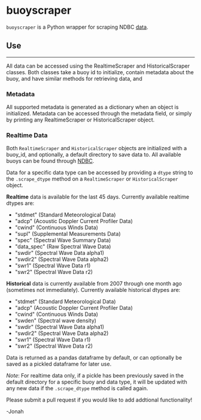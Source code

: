 # buoyscraper

`buoyscraper` is a Python wrapper for scraping NDBC [data](https://www.ndbc.noaa.gov/).

## Use
---
All data can be accessed using the RealtimeScraper and HistoricalScraper classes.  Both classes take a buoy id to initialize, contain metadata about the buoy, and have similar methods for retrieving data, and 

### Metadata
All supported metadata is generated as a dictionary when an object is initialized.
Metadata can be accessed through the metadata field, or simply by printing any RealtimeScraper or HistoricalScraper object.

### Realtime Data
Both `RealtimeScraper` and `HistoricalScraper` objects are initialized with a buoy_id, and optionally, a default directory to save data to.
All available buoys can be found through [NDBC](https://www.ndbc.noaa.gov/).

Data for a specific data type can be accessed by providing a `dtype` string to the `.scrape_dtype` method on a `RealtimeScraper` or `HistoricalScraper` object.

**Realtime** data is available for the last 45 days. Currently available realtime dtypes are:

- "stdmet" (Standard Meteorological Data)
- "adcp" (Acoustic Doppler Current Profiler Data)
- "cwind" (Continuous Winds Data)
- "supl" (Supplemental Measurements Data)
- "spec" (Spectral Wave Summary Data)
- "data_spec" (Raw Spectral Wave Data)
- "swdir" (Spectral Wave Data alpha1)
- "swdir2" (Spectral Wave Data alpha2)
- "swr1" (Spectral Wave Data r1)
- "swr2" (Spectral Wave Data r2)

**Historical** data is currently available from 2007 through one month ago (sometimes not immediately). Currently available historical dtypes are:

- "stdmet" (Standard Meteorological Data)
- "adcp" (Acoustic Doppler Current Profiler Data)
- "cwind" (Continuous Winds Data)
- "swden" (Spectral wave density)
- "swdir" (Spectral Wave Data alpha1)
- "swdir2" (Spectral Wave Data alpha2)
- "swr1" (Spectral Wave Data r1)
- "swr2" (Spectral Wave Data r2)

Data is returned as a pandas dataframe by default, or can optionally be saved as a pickled dataframe for later use.

*Note*: For realtime data only, if a pickle has been previously saved in the default directory for a specific buoy and data type, it will be updated with any new data if the `.scrape_dtype` method is called again.

Please submit a pull request if you would like to add addtional functionality!

-Jonah